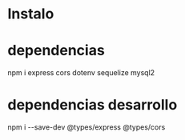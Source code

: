 # Instalo 
  # dependencias
  npm i express cors dotenv sequelize mysql2

  # dependencias desarrollo
  npm i --save-dev @types/express @types/cors

  